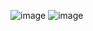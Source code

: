 ![image](https://github.com/user-attachments/assets/8678afdf-7ef2-4c20-9129-1acd2d87b242)
![image](https://github.com/user-attachments/assets/ff0351fd-46d3-4cb0-ac2d-31853a37a3eb)
